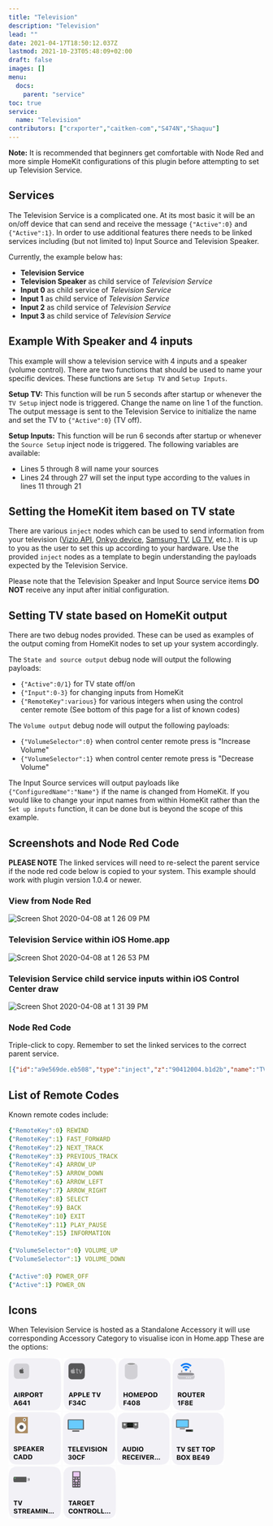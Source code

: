 ```yaml
---
title: "Television"
description: "Television"
lead: ""
date: 2021-04-17T18:50:12.037Z
lastmod: 2021-10-23T05:48:09+02:00
draft: false
images: []
menu:
  docs:
    parent: "service"
toc: true
service:
  name: "Television"
contributors: ["crxporter","caitken-com","S474N","Shaquu"]
---
```


**Note:** It is recommended that beginners get comfortable with Node Red and more simple HomeKit configurations of this plugin before attempting to set up Television Service.

## Services

The Television Service is a complicated one. At its most basic it will be an on/off device that can send and receive the message `{"Active":0}` and `{"Active":1}`. In order to use additional features there needs to be linked services including (but not limited to) Input Source and Television Speaker.

Currently, the example below has:

* **Television Service**
* **Television Speaker** as child service of _Television Service_
* **Input 0** as child service of _Television Service_
* **Input 1** as child service of _Television Service_
* **Input 2** as child service of _Television Service_
* **Input 3** as child service of _Television Service_

## Example With Speaker and 4 inputs

This example will show a television service with 4 inputs and a speaker (volume control). There are two functions that should be used to name your specific devices. These functions are `Setup TV` and `Setup Inputs`.

**Setup TV:**
This function will be run 5 seconds after startup or whenever the `TV Setup` inject node is triggered. Change the name on line 1 of the function. The output message is sent to the Television Service to initialize the name and set the TV to `{"Active":0}` (TV off).

**Setup Inputs:**
This function will be run 6 seconds after startup or whenever the `Source Setup` inject node is triggered. The following variables are available:

* Lines 5 through 8 will name your sources
* Lines 24 through 27 will set the input type according to the values in lines 11 through 21

## Setting the HomeKit item based on TV state

There are various `inject` nodes which can be used to send information from your television ([Vizio API](https://github.com/exiva/Vizio_SmartCast_API), [Onkyo device](https://github.com/estbeetoo/node-red-contrib-eiscp), [Samsung TV](https://github.com/Toxblh/node-red-contrib-samsung-tv-control), [LG TV](https://github.com/hobbyquaker/node-red-contrib-lgtv), etc.). It is up to you as the user to set this up according to your hardware. Use the provided `inject` nodes as a template to begin understanding the payloads expected by the Television Service.

Please note that the Television Speaker and Input Source service items **DO NOT** receive any input after initial configuration.

## Setting TV state based on HomeKit output

There are two debug nodes provided. These can be used as examples of the output coming from HomeKit nodes to set up your system accordingly.

The `State and source output` debug node will output the following payloads:

* `{"Active":0/1}` for TV state off/on
* `{"Input":0-3}` for changing inputs from HomeKit
* `{"RemoteKey":various}` for various integers when using the control center remote (See bottom of this page for a list of known codes)

The `Volume output` debug node will output the following payloads:

* `{"VolumeSelector":0}` when control center remote press is "Increase Volume"
* `{"VolumeSelector":1}` when control center remote press is "Decrease Volume"

The Input Source services will output payloads like `{"ConfiguredName":"Name"}` if the name is changed from HomeKit. If you would like to change your input names from within HomeKit rather than the `Set up inputs` function, it can be done but is beyond the scope of this example.

## Screenshots and Node Red Code

**PLEASE NOTE** The linked services will need to re-select the parent service if the node red code below is copied to your system. This example should work with plugin version 1.0.4 or newer.

### View from Node Red

![Screen Shot 2020-04-08 at 1 26 09 PM](https://user-images.githubusercontent.com/38265886/78819862-83201b80-799c-11ea-88d0-82d67249dcf3.png)

### Television Service within iOS Home.app

![Screen Shot 2020-04-08 at 1 26 53 PM](https://user-images.githubusercontent.com/38265886/78819919-9d59f980-799c-11ea-804f-5642fbb81f4e.png)

### Television Service child service inputs within iOS Control Center draw

![Screen Shot 2020-04-08 at 1 31 39 PM](https://user-images.githubusercontent.com/38265886/78820371-486ab300-799d-11ea-88a7-dbc746c780ad.png)

### Node Red Code

Triple-click to copy. Remember to set the linked services to the correct parent service.

```json
[{"id":"a9e569de.eb508","type":"inject","z":"90412004.b1d2b","name":"TV on","topic":"","payload":"{\"Active\":1}","payloadType":"json","repeat":"","crontab":"","once":false,"onceDelay":0.1,"x":310,"y":960,"wires":[["93bc492d.3d6848"]]},{"id":"250f61e5.cdbe8e","type":"inject","z":"90412004.b1d2b","name":"TV off","topic":"","payload":"{\"Active\":0}","payloadType":"json","repeat":"","crontab":"","once":false,"onceDelay":0.1,"x":310,"y":1000,"wires":[["93bc492d.3d6848"]]},{"id":"db46bcc.eec00c","type":"debug","z":"90412004.b1d2b","name":"State and source output","active":true,"tosidebar":true,"console":false,"tostatus":false,"complete":"payload","targetType":"msg","x":990,"y":960,"wires":[]},{"id":"d01e0a4e.49da68","type":"debug","z":"90412004.b1d2b","name":"Volume output","active":true,"tosidebar":true,"console":false,"tostatus":false,"complete":"payload","targetType":"msg","x":1000,"y":1280,"wires":[]},{"id":"26b7c791.d278","type":"inject","z":"90412004.b1d2b","name":"TV Setup","topic":"","payload":"","payloadType":"date","repeat":"","crontab":"","once":true,"onceDelay":"5","x":320,"y":900,"wires":[["404e9088.92a208"]]},{"id":"2028cd20.56072a","type":"inject","z":"90412004.b1d2b","name":"Source Setup","topic":"","payload":"","payloadType":"date","repeat":"","crontab":"","once":true,"onceDelay":"6","x":320,"y":1360,"wires":[["ab0cd2f6.17b038"]]},{"id":"404e9088.92a208","type":"function","z":"90412004.b1d2b","name":"Setup TV","func":"var name = \"Television\";\n\nmsg.payload = {\n \"ConfiguredName\": name,\n \"ActiveIdentifier\" : 0,\n \"SleepDiscoveryMode\" : 0,\n \"Active\" : 0\n};\nreturn msg;","outputs":1,"noerr":0,"x":500,"y":900,"wires":[["93bc492d.3d6848"]]},{"id":"8e8be1d8.38174","type":"inject","z":"90412004.b1d2b","name":"Input 1","topic":"","payload":"{\"ActiveIdentifier\":1}","payloadType":"json","repeat":"","crontab":"","once":false,"onceDelay":0.1,"x":310,"y":1120,"wires":[["93bc492d.3d6848"]]},{"id":"27b2cba.39cb534","type":"inject","z":"90412004.b1d2b","name":"Input 0","topic":"","payload":"{\"ActiveIdentifier\":0}","payloadType":"json","repeat":"","crontab":"","once":false,"onceDelay":0.1,"x":310,"y":1080,"wires":[["93bc492d.3d6848"]]},{"id":"212a935c.2d79f4","type":"inject","z":"90412004.b1d2b","name":"Input 2","topic":"","payload":"{\"ActiveIdentifier\":2}","payloadType":"json","repeat":"","crontab":"","once":false,"onceDelay":0.1,"x":310,"y":1160,"wires":[["93bc492d.3d6848"]]},{"id":"fd8b49ca.2333b","type":"inject","z":"90412004.b1d2b","name":"Input 3","topic":"","payload":"{\"ActiveIdentifier\":3}","payloadType":"json","repeat":"","crontab":"","once":false,"onceDelay":0.1,"x":310,"y":1200,"wires":[["93bc492d.3d6848"]]},{"id":"ab0cd2f6.17b038","type":"function","z":"90412004.b1d2b","name":"Set up inputs","func":"// This function will initialize and name inputs\n// it is set to work with 4 inputs\n\n// INPUT SOURCE NAMES\nvar input0 = \"HDMI 1\";\nvar input1 = \"HDMI 2\";\nvar input2 = \"Apple TV\";\nvar input3 = \"Wii U\";\n\n// INPUT SOURCE TYPES\nvar OTHER = 0;\nvar HOME_SCREEN = 1;\nvar TUNER = 2;\nvar HDMI = 3;\nvar COMPOSITE_VIDEO = 4;\nvar S_VIDEO = 5;\nvar COMPONENT_VIDEO = 6;\nvar DVI = 7;\nvar AIRPLAY = 8;\nvar USB = 9;\nvar APPLICATION = 10;\n\n// Configure your input types based on options above\nvar input0type = HDMI;\nvar input1type = HDMI;\nvar input2type = HDMI;\nvar input3type = COMPOSITE_VIDEO;\n\n\n// Duplicate or remove sets if you have more or fewer inputs\nvar msg0={};\nvar msg1={};\nvar msg2={};\nvar msg3={};\n\nmsg0.payload = {\n    \"Identifier\": 0,\n    \"IsConfigured\" : 1,\n    \"ConfiguredName\": input0,\n    \"InputSourceType\": input0type\n};\nmsg1.payload = {\n    \"Identifier\": 1,\n    \"IsConfigured\" : 1,\n    \"ConfiguredName\": input1,\n    \"InputSourceType\": input1type\n};\nmsg2.payload = {\n    \"Identifier\": 2,\n    \"IsConfigured\" : 1,\n    \"ConfiguredName\": input2,\n    \"InputSourceType\": input2type\n};\nmsg3.payload = {\n    \"Identifier\": 3,\n    \"IsConfigured\" : 1,\n    \"ConfiguredName\" : input3,\n    \"InputSourceType\" : input3type\n};\nreturn [msg0,msg1,msg2,msg3];","outputs":4,"noerr":0,"x":530,"y":1360,"wires":[["8ff895bc.7b935"],["f74be9ff.fa82a8"],["497e4a93.2cfab4"],["5213369b.218d48"]]},{"id":"93bc492d.3d6848","type":"homekit-service","z":"90412004.b1d2b","isParent":true,"bridge":"f6a4260d.7e51e","parentService":"","name":"Television Example","serviceName":"Television","topic":"","filter":false,"manufacturer":"Default Manufacturer","model":"Default Model","serialNo":"Default Serial Number","cameraConfigVideoProcessor":"ffmpeg","cameraConfigSource":"","cameraConfigStillImageSource":"","cameraConfigMaxStreams":2,"cameraConfigMaxWidth":1280,"cameraConfigMaxHeight":720,"cameraConfigMaxFPS":10,"cameraConfigMaxBitrate":300,"cameraConfigVideoCodec":"libx264","cameraConfigAudioCodec":"libfdk_aac","cameraConfigAudio":false,"cameraConfigPacketSize":1316,"cameraConfigVerticalFlip":false,"cameraConfigHorizontalFlip":false,"cameraConfigMapVideo":"0:0","cameraConfigMapAudio":"0:1","cameraConfigVideoFilter":"scale=1280:720","cameraConfigAdditionalCommandLine":"-tune zerolatency","cameraConfigDebug":false,"cameraConfigSnapshotOutput":"disabled","cameraConfigInterfaceName":"","characteristicProperties":"{\n    \"RemoteKey\":null\n}","x":730,"y":960,"wires":[[],["db46bcc.eec00c"]]},{"id":"983c3244.9dfbe8","type":"homekit-service","z":"90412004.b1d2b","isParent":false,"bridge":"f6a4260d.7e51e","parentService":"86669c0b.9dfec8","name":"Television Speaker","serviceName":"TelevisionSpeaker","topic":"","filter":false,"manufacturer":"Default Manufacturer","model":"Default Model","serialNo":"Default Serial Number","cameraConfigVideoProcessor":"ffmpeg","cameraConfigSource":"","cameraConfigStillImageSource":"","cameraConfigMaxStreams":2,"cameraConfigMaxWidth":1280,"cameraConfigMaxHeight":720,"cameraConfigMaxFPS":10,"cameraConfigMaxBitrate":300,"cameraConfigVideoCodec":"libx264","cameraConfigAudioCodec":"libfdk_aac","cameraConfigAudio":false,"cameraConfigPacketSize":1316,"cameraConfigVerticalFlip":false,"cameraConfigHorizontalFlip":false,"cameraConfigMapVideo":"0:0","cameraConfigMapAudio":"0:1","cameraConfigVideoFilter":"scale=1280:720","cameraConfigAdditionalCommandLine":"-tune zerolatency","cameraConfigDebug":false,"cameraConfigSnapshotOutput":"disabled","cameraConfigInterfaceName":"","characteristicProperties":"{\n    \"VolumeControlType\":1,\n    \"VolumeSelector\":true\n}","x":730,"y":1280,"wires":[[],["d01e0a4e.49da68"]]},{"id":"8ff895bc.7b935","type":"homekit-service","z":"90412004.b1d2b","isParent":false,"bridge":"","parentService":"86669c0b.9dfec8","name":"Input 0","serviceName":"InputSource","topic":"","filter":false,"manufacturer":"Default Manufacturer","model":"Default Model","serialNo":"Default Serial Number","cameraConfigVideoProcessor":"ffmpeg","cameraConfigSource":"","cameraConfigStillImageSource":"","cameraConfigMaxStreams":2,"cameraConfigMaxWidth":1280,"cameraConfigMaxHeight":720,"cameraConfigMaxFPS":10,"cameraConfigMaxBitrate":300,"cameraConfigVideoCodec":"libx264","cameraConfigAudioCodec":"libfdk_aac","cameraConfigAudio":false,"cameraConfigPacketSize":1316,"cameraConfigVerticalFlip":false,"cameraConfigHorizontalFlip":false,"cameraConfigMapVideo":"0:0","cameraConfigMapAudio":"0:1","cameraConfigVideoFilter":"scale=1280:720","cameraConfigAdditionalCommandLine":"-tune zerolatency","cameraConfigDebug":false,"cameraConfigSnapshotOutput":"disabled","cameraConfigInterfaceName":"","characteristicProperties":"{}","x":760,"y":1340,"wires":[[],[]]},{"id":"f74be9ff.fa82a8","type":"homekit-service","z":"90412004.b1d2b","isParent":false,"bridge":"","parentService":"86669c0b.9dfec8","name":"Input 1","serviceName":"InputSource","topic":"","filter":false,"manufacturer":"Default Manufacturer","model":"Default Model","serialNo":"Default Serial Number","cameraConfigVideoProcessor":"ffmpeg","cameraConfigSource":"","cameraConfigStillImageSource":"","cameraConfigMaxStreams":2,"cameraConfigMaxWidth":1280,"cameraConfigMaxHeight":720,"cameraConfigMaxFPS":10,"cameraConfigMaxBitrate":300,"cameraConfigVideoCodec":"libx264","cameraConfigAudioCodec":"libfdk_aac","cameraConfigAudio":false,"cameraConfigPacketSize":1316,"cameraConfigVerticalFlip":false,"cameraConfigHorizontalFlip":false,"cameraConfigMapVideo":"0:0","cameraConfigMapAudio":"0:1","cameraConfigVideoFilter":"scale=1280:720","cameraConfigAdditionalCommandLine":"-tune zerolatency","cameraConfigDebug":false,"cameraConfigSnapshotOutput":"disabled","cameraConfigInterfaceName":"","characteristicProperties":"{}","x":760,"y":1400,"wires":[[],[]]},{"id":"497e4a93.2cfab4","type":"homekit-service","z":"90412004.b1d2b","isParent":false,"bridge":"","parentService":"86669c0b.9dfec8","name":"Input 2","serviceName":"InputSource","topic":"","filter":false,"manufacturer":"Default Manufacturer","model":"Default Model","serialNo":"Default Serial Number","cameraConfigVideoProcessor":"ffmpeg","cameraConfigSource":"","cameraConfigStillImageSource":"","cameraConfigMaxStreams":2,"cameraConfigMaxWidth":1280,"cameraConfigMaxHeight":720,"cameraConfigMaxFPS":10,"cameraConfigMaxBitrate":300,"cameraConfigVideoCodec":"libx264","cameraConfigAudioCodec":"libfdk_aac","cameraConfigAudio":false,"cameraConfigPacketSize":1316,"cameraConfigVerticalFlip":false,"cameraConfigHorizontalFlip":false,"cameraConfigMapVideo":"0:0","cameraConfigMapAudio":"0:1","cameraConfigVideoFilter":"scale=1280:720","cameraConfigAdditionalCommandLine":"-tune zerolatency","cameraConfigDebug":false,"cameraConfigSnapshotOutput":"disabled","cameraConfigInterfaceName":"","characteristicProperties":"{}","x":760,"y":1460,"wires":[[],[]]},{"id":"5213369b.218d48","type":"homekit-service","z":"90412004.b1d2b","isParent":false,"bridge":"","parentService":"86669c0b.9dfec8","name":"Input 3","serviceName":"InputSource","topic":"","filter":false,"manufacturer":"Default Manufacturer","model":"Default Model","serialNo":"Default Serial Number","cameraConfigVideoProcessor":"ffmpeg","cameraConfigSource":"","cameraConfigStillImageSource":"","cameraConfigMaxStreams":2,"cameraConfigMaxWidth":1280,"cameraConfigMaxHeight":720,"cameraConfigMaxFPS":10,"cameraConfigMaxBitrate":300,"cameraConfigVideoCodec":"libx264","cameraConfigAudioCodec":"libfdk_aac","cameraConfigAudio":false,"cameraConfigPacketSize":1316,"cameraConfigVerticalFlip":false,"cameraConfigHorizontalFlip":false,"cameraConfigMapVideo":"0:0","cameraConfigMapAudio":"0:1","cameraConfigVideoFilter":"scale=1280:720","cameraConfigAdditionalCommandLine":"-tune zerolatency","cameraConfigDebug":false,"cameraConfigSnapshotOutput":"disabled","cameraConfigInterfaceName":"","characteristicProperties":"{}","x":760,"y":1520,"wires":[[],[]]},{"id":"f6a4260d.7e51e","type":"homekit-bridge","z":"","bridgeName":"Television Wiki","pinCode":"111-11-111","port":"","allowInsecureRequest":false,"manufacturer":"Default Manufacturer","model":"Default Model","serialNo":"Default Serial Number","customMdnsConfig":false,"mdnsMulticast":true,"mdnsInterface":"","mdnsPort":"","mdnsIp":"","mdnsTtl":"","mdnsLoopback":true,"mdnsReuseAddr":true,"allowMessagePassthrough":false}]
```

## List of Remote Codes

Known remote codes include:

```yaml
{"RemoteKey":0} REWIND
{"RemoteKey":1} FAST_FORWARD
{"RemoteKey":2} NEXT_TRACK
{"RemoteKey":3} PREVIOUS_TRACK
{"RemoteKey":4} ARROW_UP
{"RemoteKey":5} ARROW_DOWN
{"RemoteKey":6} ARROW_LEFT
{"RemoteKey":7} ARROW_RIGHT
{"RemoteKey":8} SELECT
{"RemoteKey":9} BACK
{"RemoteKey":10} EXIT
{"RemoteKey":11} PLAY_PAUSE
{"RemoteKey":15} INFORMATION

{"VolumeSelector":0} VOLUME_UP
{"VolumeSelector":1} VOLUME_DOWN

{"Active":0} POWER_OFF
{"Active":1} POWER_ON
```

## Icons

When Television Service is hosted as a Standalone Accessory it will use corresponding Accessory Category to visualise icon in Home.app
These are the options:

![Airport](icons/small/tv_category_airport.png "AIRPORT")
![Apple TV](icons/small/tv_category_apple_tv.png "APPLE_TV")
![HomePod](icons/small/tv_category_homepod.png "HOMEPOD")
![Router](icons/small/tv_category_router.png "ROUTER")
![Speaker](icons/small/tv_category_speaker.png "SPEAKER")
![Television](icons/small/tv_category_television.png "TELEVISION")
![Audio Receiver](icons/small/tv_category_audio_receiver.png "AUDIO_RECEIVED")
![TV Set Top Box](icons/small/tv_category_tv_set_top_box.png "TV_SET_TOP_BOX")
![TV Streaming Stick](icons/small/tv_category_tv_streaming_stick.png "TV_STREAMING_STICK")
![Target Controller](icons/small/tv_category_target_controller.png "TARGET_CONTROLLER")
